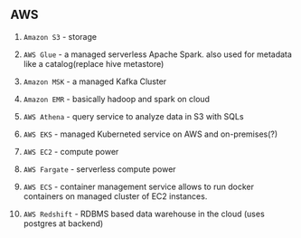 ## AWS

1. `Amazon S3` - storage

2. `AWS Glue` -  a managed serverless Apache Spark. also used for metadata like a catalog(replace hive metastore)

3. `Amazon MSK` - a managed Kafka Cluster

4. `Amazon EMR` - basically hadoop and spark on cloud

5. `AWS Athena` - query service to analyze data in S3 with SQLs

6. `AWS EKS` - managed Kuberneted service on AWS and on-premises(?)

7. `AWS EC2` - compute power

8. `AWS Fargate` - serverless compute power 

9. `AWS ECS` - container management service allows to run docker containers on managed cluster of EC2 instances. 

10. `AWS Redshift` - RDBMS based data warehouse in the cloud (uses postgres at backend)